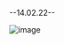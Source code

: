 --14.02.22--

![image](https://user-images.githubusercontent.com/76494349/153950008-e4d910aa-0762-4ff2-a1e3-eaa34d5348b7.png)
